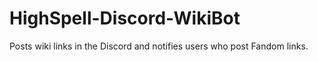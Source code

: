 # HighSpell-Discord-WikiBot
Posts wiki links in the Discord and notifies users who post Fandom links.
